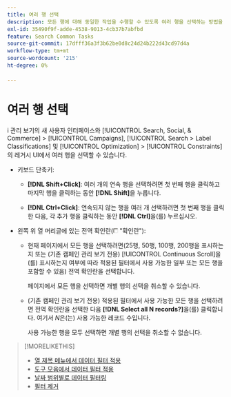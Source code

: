 ```yaml
---
title: 여러 행 선택
description: 모든 행에 대해 동일한 작업을 수행할 수 있도록 여러 행을 선택하는 방법을 알아봅니다.
exl-id: 35490f9f-adde-4538-9013-4cb37b7abfbd
feature: Search Common Tasks
source-git-commit: 17dfff36a3f3b62be0d8c24d24b222d43cd97d4a
workflow-type: tm+mt
source-wordcount: '215'
ht-degree: 0%

---
```


# 여러 행 선택
i
관리 보기의 새 사용자 인터페이스와 [!UICONTROL Search, Social, & Commerce] > [!UICONTROL Campaigns], [!UICONTROL Search > Label Classifications] 및 [!UICONTROL Optimization] > [!UICONTROL Constraints]의 레거시 UI에서 여러 행을 선택할 수 있습니다.

* 키보드 단축키:

   * **[!DNL Shift+Click]**: 여러 개의 연속 행을 선택하려면 첫 번째 행을 클릭하고 마지막 행을 클릭하는 동안 **[!DNL Shift]**&#x200B;을 누릅니다.

   * **[!DNL Ctrl+Click]**: 연속되지 않는 행을 여러 개 선택하려면 첫 번째 행을 클릭한 다음, 각 추가 행을 클릭하는 동안 **[!DNL Ctrl]**&#x200B;을(를) 누르십시오.

* 왼쪽 위 열 머리글에 있는 전역 확인란(![확인란](/help/search-social-commerce/assets/check-box.png) &quot;확인란&quot;):

   * 현재 페이지에서 모든 행을 선택하려면(25행, 50행, 100행, 200행을 표시하는지 또는 (기존 캠페인 관리 보기 전용) [!UICONTROL Continuous Scroll]을(를) 표시하는지 여부에 따라 적용된 필터에서 사용 가능한 일부 또는 모든 행을 포함할 수 있음) 전역 확인란을 선택합니다.

     페이지에서 모든 행을 선택하면 개별 행의 선택을 취소할 수 있습니다.

   * (기존 캠페인 관리 보기 전용) 적용된 필터에서 사용 가능한 모든 행을 선택하려면 전역 확인란을 선택한 다음 **[!DNL Select all N records?]**&#x200B;을(를) 클릭합니다. 여기서 *N*&#x200B;은(는) 사용 가능한 레코드 수입니다.

     사용 가능한 행을 모두 선택하면 개별 행의 선택을 취소할 수 없습니다.

>[!MORELIKETHIS]
>
>* [열 제목 메뉴에서 데이터 필터 적용](../data-views/ad-hoc-settings/column-filter-apply-from-column-heading.md)
>* [도구 모음에서 데이터 필터 적용](../data-views/ad-hoc-settings/column-filter-apply-from-toolbar.md)
>* [날짜 범위별로 데이터 필터링](../data-views/ad-hoc-settings/date-filter.md)
>* [필터 제거](../data-views/ad-hoc-settings/column-filter-remove.md)
